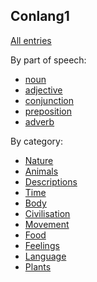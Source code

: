 ## Conlang1

[All entries](all.md)

By part of speech:

- [noun](noun.md)
- [adjective](adjective.md)
- [conjunction](conjunction.md)
- [preposition](preposition.md)
- [adverb](adverb.md)

By category:

- [Nature](Nature.md)
- [Animals](Animals.md)
- [Descriptions](Descriptions.md)
- [Time](Time.md)
- [Body](Body.md)
- [Civilisation](Civilisation.md)
- [Movement](Movement.md)
- [Food](Food.md)
- [Feelings](Feelings.md)
- [Language](Language.md)
- [Plants](Plants.md)
